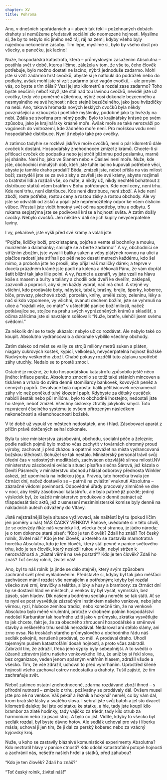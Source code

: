 ```yaml
---
chapter: XV
title: Pohroma
---
```


Ano, v dnešních spořádaných a – abych tak řekl – požehnaných dobách drahoty si nemůžeme představit sociální zlo neomezené hojnosti.
Myslíme si, že by to nebylo nic jiného než ráj, ráj na zemi, kdyby všeho byly najednou nekonečné zásoby.
Tím lépe, myslíme si, bylo by všeho dost pro všecky, a panečku, jak lacino!

Nuže, hospodářská katastrofa, která – průmyslovým zasažením Absolutna – postihla svět v době, kterou líčíme, záležela v tom, že vše to, čeho člověk potřebuje, bylo možno dostati ne lacino, nýbrž jednoduše zadarmo.
Mohl jste si vzíti zadarmo hrst cvočků, abyste si je natloukl do podrážek nebo do podlahy, avšak mohl jste si vzít zadarmo také vagón cvočků, – ale prosím vás, co byste s tím dělal?
Vezl jej sto kilometrů a rozdal zase zadarmo?
Toho byste neučinil; neboť když jste stál nad tou lavinou cvočků, neviděl jste už cvočky, tedy věc poměrně užitečnou, nýbrž cosi dokonale bezcenného a nesmyslného ve své hojnosti; něco stejně bezúčelného, jako jsou hvězdičky na nebi.
Ano, taková hromada nových lesklých cvočků byla někdy povznášející a vzbouzela i poetické myšlenky, podobně jako ty hvězdy na nebi.
Zdála se stvořena pro němý podiv.
Bylo to krajinářsky krásné po svém způsobu, jako je krajinářsky krásné moře.
Avšak moře se také nerozváží po vagónech do vnitrozemí, kde žádného moře není.
Pro mořskou vodu není hospodářské distribuce.
Nyní jí nebylo také pro cvočky.

A zatímco tadyhle se rozlévá jiskřivé moře cvočků, není o pár kilometrů dále cvoček k dostání.
Hospodářsky znehodnocen zmizel z krámů.
Chcete-li si přitlouci cvoček do podpatku nebo jej strčit bližnímu pod poslamku, marně jej sháníte.
Není ho, jako ve Slaném nebo v Čáslavi není moře.
Nuže, kde jste, obchodníci minulých dob, kteří jste tuhle lacino kupovali potřebné věci, abyste je tamhle draho prodali?
Běda, zmizeli jste, neboť přišla na vás milost boží; zastyděli jste se za své zisky a zavřeli jste své krámy, abyste rozjímali o bratrství lidí a rozdali vše, co máte, a nikdy už, nikdy nechtěli bohatnout z distribuce statků všem bratřím v Bohu potřebných.
Kde není ceny, není trhu.
Kde není trhu, není distribuce.
Kde není distribuce, není zboží.
A kde není zboží, roste potřeba, rostou ceny a rostou zisky a rostou obchody.
Ale vy jste se odvrátili od zisků a pojali jste nepřemožitelný odpor ke všem číslicím vůbec.
Přestali jste vidět hmotný svět očima spotřeby, trhu a odbytu.
S rukama sepjatýma jste se podivovali kráse a hojnosti světa.
A zatím došly cvočky.
Nebylo cvočků.
Jen někde v dáli se jich kupily nevyčerpatelné laviny.

I vy, pekařové, jste vyšli před své krámy a volali jste:

<q>Pojďte, lidičky boží, prokristapána, pojďte a vemte si bochníky a mouku, munzemle a dalamánky; smilujte se a berte zadarmo!</q>
A vy, obchodníci se střižním zbožím, jste vyvalili balíky suken a véby plátýnek rovnou na ulici a plačíce radostí jste stříhali po pěti nebo deseti metrech každému, kdo šel mimo, a proboha jste ho prosili, aby přijal váš maličký dárek; a teprve v docela prázdném krámě jste padli na kolena a děkovali Pánu, že vám dopřál šatit bližní tak jako lilie polní.
A vy, řezníci a uzenáři, vy jste vzali na hlavu koše s masem a buřty a taliány a chodili ode dveří ke dveřím, zaklepali, zazvonili a poprosili, aby si jen každý vybral, nač má chuť.
A stejně vy všichni, kdo prodáváte boty, nábytek, tabák, brašny, brejle, šperky, koberce, biče, provazy, plechové zboží, porcelán, knihy, umělé zuby, zeleninu, léky a nač si kdo vzpomene, vy všichni, ovanuti dechem božím, jste se vyhrnuli na ulice a
<q>rozdali vše, co máte</q>
v ušlechtilé panice boží milosti, načež potkávajíce se, stojíce na prahu svých vyprázdněných krámů a skladišť, s očima zářícíma jste si navzájem sdělovali:
<q>Nuže, bratře, ulehčil jsem svému svědomí.</q>

Za několik dní se to tedy ukázalo: nebylo už co rozdávat.
Ale nebylo také co koupit.
Absolutno vydrancovalo a dokonale vybílilo všechny obchody.

Zatím daleko od měst se valily ze strojů milióny metrů suken a pláten, niagary cukrových kostek, kypící, velkolepá, nevyčerpatelná hojnost
Božské Nadvýroby veškerého zboží.
Chabé pokusy rozdělit tuto záplavu spotřebě záhy utuchly.
Nedalo se to prostě zmoci.

Ostatně je možné, že tuto hospodářskou katastrofu způsobilo ještě něco jiného: inflace peněz.
Absolutno zmocnilo se totiž také státních mincoven a tiskáren a vrhalo do světa denně stomiliardy bankovek, kovových peněz a cenných papírů.
Devalvace byla naprostá: balík pětitisícovek neznamenal záhy víc než poněkud tuhý klozetní papír.
Kdybyste za dětský cucáček nabídli šesták nebo půl miliónu, bylo to obchodně lhostejno; nedostali jste ho stejně, neboť zmizel.
Všechny číslovky ztratily jakýkoliv smysl.
Toto rozvrácení číselného systému je ovšem přirozeným následkem nekonečnosti a všemohoucnosti božské.

V té době už vypukl ve městech nedostatek, ano i hlad.
Zásobovací aparát z příčin právě dotčených selhal dokonale.

Byla tu sice ministerstva zásobování, obchodu, sociální péče a železnic; podle našich pojmů bylo možno včas zachytit v továrnách ohromný proud výroby, zachovat ji před zkázou a opatrně rozvážet na místa vydrancovaná božskou štědrostí.
Bohužel se tak nestalo.
Ministerský personál trávil svůj úřední čas v radostných modlitbách, zachvácen obzvláště silnou milostí.NV ministerstvu zásobování ovládla situaci písařka slečna Šárová, jež kázala o
Devíti Pásmech; v ministerstvu obchodu hlásal odborový přednosta Winkler askezi, jež upomínala na indickou jógu.
Pravda, tato horečka trvala jen čtrnáct dní, načež dostavilo se – patrně na zvláštní vnuknutí Absolutna – zázračné vědomí povinnosti.
Odpovědné úřady pracovaly zimničně ve dne v noci, aby řešily zásobovací katastrofu, ale bylo patrně již pozdě; jediný výsledek byl, že každé ministerstvo produkovalo denně patnáct až třiapadesát tisíc aktů, jež z usnesení meziministerské komise byly denně na nákladních autech odváženy do Vltavy.

Jistě nejstrašnější byla situace vyživovací, ale naštěstí byl tu (pokud líčím jen poměry u nás) NÁŠ ČACKÝ VENKOV! Pánové, uvědomte si v této chvíli, že se odevždy říká: náš vesnický lid, všecka čest stranou, je jádro národa; je o tom dokonce stará píseň:
<q>Kdo je ten člověk?
Zdali ho znáš?
Toť český rolník, živitel náš!</q>
Kdo je ten člověk, u kterého se zastavila marnotratná horečka Absolutna, kdo je ten člověk, který stál pevně v panice světového trhu, kdo je ten člověk, který nesložil rukou v klín, nebyl stržen k nerozvážnosti a „zůstal věrně na své postati“?
Kdo je ten člověk?
Zdali ho znáš?
Toť český rolník, živitel náš!

Ano, byl to náš rolník (a jinde se dálo stejně), který svým způsobem zachránil svět před vyhladověním.
Představte si, kdyby byl tak jako měšťáci zachvácen mánií rozdat vše nemajícím a potřebným; kdyby byl rozdal všecko své zrní, kravičky a telátka, slípky a husy a brambory: za čtrnáct dní by se dostavil hlad ve městech, a venkov by byl vysát, vymrskán, bez zásob, sám hladov.
Dík našemu bodrému sedláku nemělo se tak státi.
Ať se to nyní ex post vysvětluje zázračným instinktem našeho venkova, nebo jeho věrnou, ryzí, hluboce zemitou tradicí, nebo konečně tím, že na venkově Absolutno bylo méně virulentní, protože v drobném polním hospodářství nedošel Karburátor tak houfného užití jako v průmyslu, zkrátka vysvětlujte to jak chcete, fakt je, že za obecného zhroucení hospodářské a směnové stavby a veškerého trhu sedlák nerozdával.
Nedaroval ani stéblo slámy, ani zrno ovsa.
Na troskách starého průmyslového a obchodního řádu náš sedlák pokojně, nerušeně prodával, co měl.
A prodával draho.
Uhodl tajemným pudem katastrofální dosah hojnosti, a proto včas zabrzdil.
Zabrzdil tím, že zdražil, třeba jeho sýpky byly sebeplnější.
A to svědčí o úžasně zdravém jádru našeho venkovského lidu, že aniž by si řekl slova, bez organizace, veden jenom spásným vnitřním hlasem, zdražil všude a všecko.
Tím, že vše zdražil, uchoval to před vymrháním.
Uprostřed šílené hojnosti všeho zachoval ostrov nedostatku a drahoty.
Tušil zajisté, že tím zachraňuje svět.

Neboť zatímco ostatní znehodnocené, zdarma rozdávané zboží ihned – s přírodní nutností – zmizelo z trhu, požívatiny se prodávaly dál.
Ovšem musel jste pro ně na venkov.
Váš pekař a řezník a hokynář neměl, co by vám dal, krom bratrské lásky a svatého slova.
I sebral jste svůj batoh a jel sto dvacet kilometrů daleko; šel jste od statku ke statku, a hle, tady jste koupil kilo brambor za zlaté hodinky, tady vajíčko za triedr, tady kilo otrub za harmonium nebo za psací stroj.
A bylo co jíst.
Vidíte, kdyby to všecko byl sedlák rozdal, byl byste dávno hotov.
Ale sedlák uchoval pro vás i liberku másla; uchoval ji jen tím, že ji dal za perský koberec nebo za vzácný kyjovský kroj.

Nuže, u koho se zastavily bláznivé komunistické experimenty Absolutna?
Kdo neztratil hlavy v panice ctnosti?
Kdo odolal katastrofální potopě hojnosti a zachránil nás, nešetře našich hrdel a statků, před záhubou?

<q>Kdo je ten člověk?
Zdali ho znáš?</q>

<q>Toť český rolník, živitel náš!</q>
